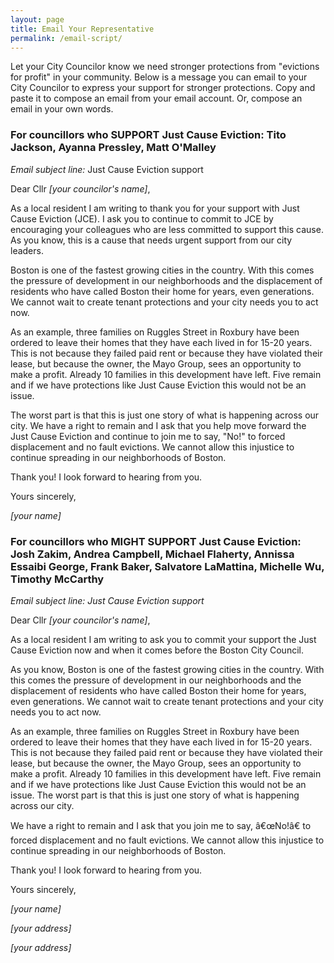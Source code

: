 ```yaml
---
layout: page
title: Email Your Representative
permalink: /email-script/
---
```



Let your City Councilor know we need stronger protections from "evictions for profit" in your community. Below is a message you can email to your City Councilor to express your support for stronger protections. Copy and paste it to compose an email from your email account. Or, compose an email in your own words.

### For councillors who SUPPORT Just Cause Eviction: Tito Jackson, Ayanna Pressley, Matt O'Malley


*Email subject line:* Just Cause Eviction support

Dear Cllr *[your councilor's name]*,

As a local resident I am writing to thank you for your support with Just Cause Eviction (JCE). I ask you to continue to commit to JCE by encouraging your colleagues who are less committed to support this cause. As you know, this is a cause that needs urgent support from our city leaders.

Boston is one of the fastest growing cities in the country. With this comes the pressure of development in our neighborhoods and the displacement of residents who have called Boston their home for years, even generations. We cannot wait to create tenant protections and your city needs you to act now.

As an example, three families on Ruggles Street in Roxbury have been ordered to leave their homes that they have each lived in for 15-20 years. This is not because they failed paid rent or because they have violated their lease, but because the owner, the Mayo Group, sees an opportunity to make a profit. Already 10 families in this development have left. Five remain and if we have protections like Just Cause Eviction this would not be an issue.

The worst part is that this is just one story of what is happening across our city. We have a right to remain and I ask that you help move forward the Just Cause Eviction and continue to join me to say, "No!" to forced displacement and no fault evictions. We cannot allow this injustice to continue spreading in our neighborhoods of Boston.

Thank you! I look forward to hearing from you.

Yours sincerely,

*[your name]*

### For councillors who MIGHT SUPPORT Just Cause Eviction: Josh Zakim, Andrea Campbell, Michael Flaherty, Annissa Essaibi George, Frank Baker, Salvatore LaMattina, Michelle Wu, Timothy McCarthy

*Email subject line: Just Cause Eviction support*

Dear Cllr *[your councilor's name]*,

As a local resident I am writing to ask you to commit your support the Just Cause Eviction now and when it comes before the Boston City Council.

As you know, Boston is one of the fastest growing cities in the country. With this comes the pressure of development in our neighborhoods and the displacement of residents who have called Boston their home for years, even generations. We cannot wait to create tenant protections and your city needs you to act now.

As an example, three families on Ruggles Street in Roxbury have been ordered to leave their homes that they have each lived in for 15-20 years. This is not because they failed paid rent or because they have violated their lease, but because the owner, the Mayo Group, sees an opportunity to make a profit. Already 10 families in this development have left. Five remain and if we have protections like Just Cause Eviction this would not be an issue. The worst part is that this is just one story of what is happening across our city.

We have a right to remain and I ask that you join me to say, â€œNo!â€ to forced displacement and no fault evictions. We cannot allow this injustice to continue spreading in our neighborhoods of Boston.

Thank you! I look forward to hearing from you.

Yours sincerely,

*[your name]*

*[your address]*

*[your address]*
